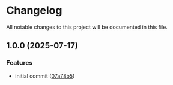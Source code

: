 # Changelog

All notable changes to this project will be documented in this file.

## 1.0.0 (2025-07-17)


### Features

* initial commit ([07a78b5](https://github.com/forepath/obms-composer-installer/commit/07a78b54ad6b029dad53f686d36a284bc4ccb1b1))
